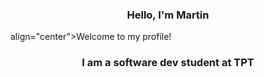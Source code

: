 <h3 align="center">Hello, I'm Martin</h3>
<p></p>align="center">Welcome to my profile!<p/>
<h3 align="center">I am a software dev student at TPT</h3>
